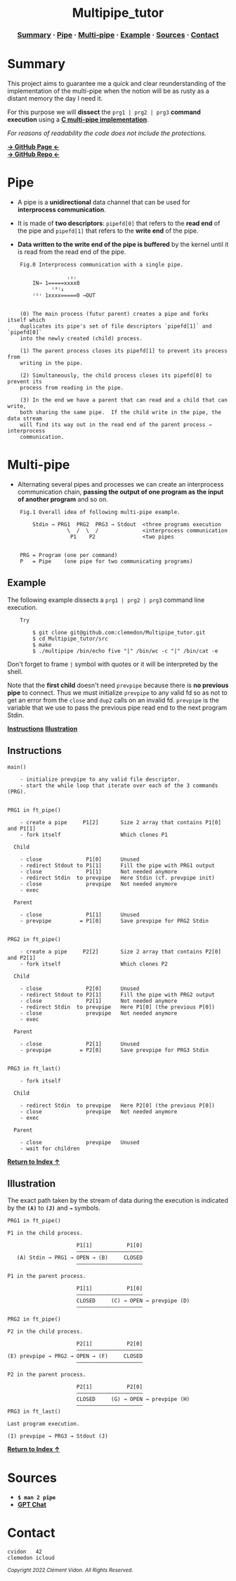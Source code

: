 <h1 align="center">
    Multipipe_tutor
</h1>

<h3 align="center">
    <a href="#summary">Summary</a>
    <span> · </span>
    <a href="#pipe">Pipe</a>
    <span> · </span>
    <a href="#multi-pipe">Multi-pipe</a>
    <span> · </span>
    <a href="#example">Example</a>
    <span> · </span>
    <a href="#sources">Sources</a>
    <span> · </span>
    <a href="#contact">Contact</a>
</h3>

# Summary

This project aims to guarantee me a quick and clear reunderstanding of the
implementation of the multi-pipe when the notion will be as rusty as a
distant memory the day I need it.

For this purpose we will **dissect** the `prg1 | prg2 | prg3` **command execution**
using a [**C multi-pipe implementation**](https://github.com/clemedon/Multipipe_tutor/tree/main/src).

*For reasons of readability the code does not include the protections.*

[**→ GitHub Page ←**](https://clemedon.github.io/Multipipe_tutor/)<br>
[**→ GitHub Repo ←**](https://github.com/clemedon/Multipipe_tutor/)

# Pipe

- A pipe is a **unidirectional** data channel that can be used for **interprocess
  communication**.

- It is made of **two descriptors**: `pipefd[0]` that refers to the **read end** of
  the pipe and `pipefd[1]` that refers to the **write end** of the pipe.

- **Data written to the write end of the pipe is buffered** by the kernel until it
  is read from the read end of the pipe.

```
    Fig.0 Interprocess communication with a single pipe.

                   ₍₂₎
        IN→ 1=====xxxx0
              ⁽³⁾↓
        ⁽¹⁾ 1xxxx=====0 →OUT


    (0) The main process (futur parent) creates a pipe and forks itself which
    duplicates its pipe's set of file descriptors `pipefd[1]` and `pipefd[0]`
    into the newly created (child) process.

    (1) The parent process closes its pipefd[1] to prevent its process from
    writing in the pipe.

    (2) Simultaneously, the child process closes its pipefd[0] to prevent its
    process from reading in the pipe.

    (3) In the end we have a parent that can read and a child that can write,
    both sharing the same pipe.  If the child write in the pipe, the data stream
    will find its way out in the read end of the parent process ⇒ interprocess
    communication.
```

# Multi-pipe

- Alternating several pipes and processes we can create an interprocess
  communication chain, **passing the output of one program as the input of
  another program** and so on.

```
    Fig.1 Overall idea of following multi-pipe example.

        Stdin → PRG1  PRG2  PRG3 → Stdout  <three programs execution
                   \  /  \  /              <interprocess communication
                    P1    P2               <two pipes


    PRG = Program (one per command)
    P   = Pipe    (one pipe for two communicating programs)
```

##  Example

The following example dissects a `prg1 | prg2 | prg3` command line execution.

```
    Try

        $ git clone git@github.com:clemedon/Multipipe_tutor.git
        $ cd Multipipe_tutor/src
        $ make
        $ ./multipipe /bin/echo five "|" /bin/wc -c "|" /bin/cat -e
```

Don't forget to frame `|` symbol with quotes or it will be interpreted by the
shell.

Note that the **first child** doesn't need `prevpipe` because there is **no
previous pipe** to connect. Thus we must initialize `prevpipe` to any valid fd
so as not to get an error from the `close` and `dup2` calls on an invalid fd.
`prevpipe` is the variable that we use to pass the previous pipe read end to the
next program Stdin.

[**Instructions**](#instructions)
[**Illustration**](#illustration)

## Instructions

```
main()

    - initialize prevpipe to any valid file descriptor.
    - start the while loop that iterate over each of the 3 commands (PRG).


PRG1 in ft_pipe()

    - create a pipe     P1[2]       Size 2 array that contains P1[0] and P1[1]
    - fork itself                   Which clones P1

  Child

    - close              P1[0]      Unused
    - redirect Stdout to P1[1]      Fill the pipe with PRG1 output
    - close              P1[1]      Not needed anymore
    - redirect Stdin  to prevpipe   Here Stdin (cf. prevpipe init)
    - close              prevpipe   Not needed anymore
    - exec

  Parent

    - close              P1[1]      Unused
    - prevpipe         = P1[0]      Save prevpipe for PRG2 Stdin


PRG2 in ft_pipe()

    - create a pipe     P2[2]       Size 2 array that contains P2[0] and P2[1]
    - fork itself                   Which clones P2

  Child

    - close              P2[0]      Unused
    - redirect Stdout to P2[1]      Fill the pipe with PRG2 output
    - close              P2[1]      Not needed anymore
    - redirect Stdin  to prevpipe   Here P1[0] (the previous P[0])
    - close              prevpipe   Not needed anymore
    - exec

  Parent

    - close              P2[1]      Unused
    - prevpipe         = P2[0]      Save prevpipe for PRG3 Stdin


PRG3 in ft_last()

    - fork itself

  Child

    - redirect Stdin  to prevpipe   Here P2[0] (the previous P[0])
    - close              prevpipe   Not needed anymore
    - exec

  Parent

    - close              prevpipe   Unused
    - wait for children
```
[**Return to Index ↑**](#example)

## Illustration

The exact path taken by the stream of data during the execution is indicated by
the **`(A)`** to **`(J)`** and  **`→`** symbols.

```
PRG1 in ft_pipe()

P1 in the child process.

                      P1[1]           P1[0]
                      ―――――――――――――――――――――
   (A) Stdin → PRG1 → OPEN → (B)     CLOSED
                      ―――――――――――――――――――――

P1 in the parent process.

                      P1[1]           P1[0]
                      ―――――――――――――――――――――
                      CLOSED     (C) → OPEN → prevpipe (D)
                      ―――――――――――――――――――――

PRG2 in ft_pipe()

P2 in the child process.

                      P2[1]           P2[0]
                      ―――――――――――――――――――――
(E) prevpipe → PRG2 → OPEN → (F)     CLOSED
                      ―――――――――――――――――――――

P2 in the parent process.

                      P2[1]           P2[0]
                      ―――――――――――――――――――――
                      CLOSED     (G) → OPEN → prevpipe (H)
                      ―――――――――――――――――――――
PRG3 in ft_last()

Last program execution.

(I) prevpipe → PRG3 → Stdout (J)
```

[**Return to Index ↑**](#example)

# Sources

- **`$ man 2 pipe`**
- [**GPT Chat**](https://chat.openai.com/chat)

# Contact

```
cvidon   42
clemedon icloud
```

<sub><i>Copyright 2022 Clément Vidon.  All Rights Reserved.</i></sub>
